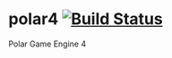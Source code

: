 polar4 [![Build Status](https://travis-ci.org/shockkolate/polar4.svg?branch=master)](https://travis-ci.org/shockkolate/polar4)
======

Polar Game Engine 4
